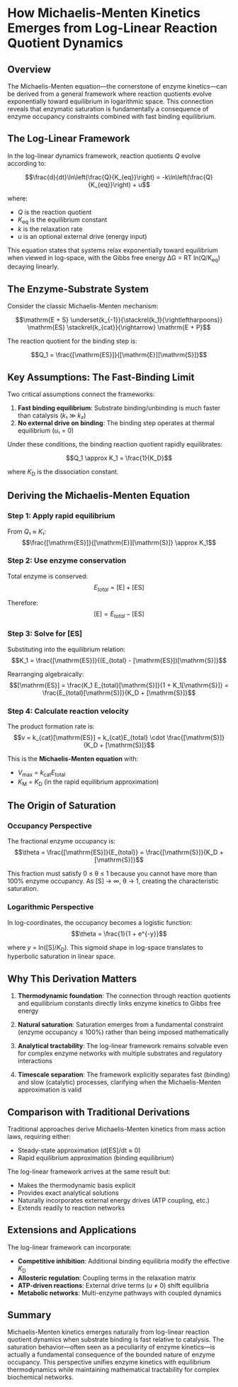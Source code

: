 # How Michaelis-Menten Kinetics Emerges from Log-Linear Reaction Quotient Dynamics

## Overview

The Michaelis-Menten equation—the cornerstone of enzyme kinetics—can be derived from a general framework where reaction quotients evolve exponentially toward equilibrium in logarithmic space. This connection reveals that enzymatic saturation is fundamentally a consequence of enzyme occupancy constraints combined with fast binding equilibrium.

## The Log-Linear Framework

In the log-linear dynamics framework, reaction quotients *Q* evolve according to:

$$\frac{d}{dt}\ln\left(\frac{Q}{K_{eq}}\right) = -k\ln\left(\frac{Q}{K_{eq}}\right) + u$$

where:
- *Q* is the reaction quotient
- *K*<sub>eq</sub> is the equilibrium constant
- *k* is the relaxation rate
- *u* is an optional external drive (energy input)

This equation states that systems relax exponentially toward equilibrium when viewed in log-space, with the Gibbs free energy ΔG = RT ln(Q/K<sub>eq</sub>) decaying linearly.

## The Enzyme-Substrate System

Consider the classic Michaelis-Menten mechanism:

$$\mathrm{E + S} \underset{k_{-1}}{\stackrel{k_1}{\rightleftharpoons}} \mathrm{ES} \stackrel{k_{cat}}{\rightarrow} \mathrm{E + P}$$

The reaction quotient for the binding step is:

$$Q_1 = \frac{[\mathrm{ES}]}{[\mathrm{E}][\mathrm{S}]}$$

## Key Assumptions: The Fast-Binding Limit

Two critical assumptions connect the frameworks:

1. **Fast binding equilibrium**: Substrate binding/unbinding is much faster than catalysis (*k*₁ ≫ *k*₂)
2. **No external drive on binding**: The binding step operates at thermal equilibrium (*u*₁ = 0)

Under these conditions, the binding reaction quotient rapidly equilibrates:

$$Q_1 \approx K_1 = \frac{1}{K_D}$$

where *K*<sub>D</sub> is the dissociation constant.

## Deriving the Michaelis-Menten Equation

### Step 1: Apply rapid equilibrium
From *Q*₁ ≈ *K*₁:
$$\frac{[\mathrm{ES}]}{[\mathrm{E}][\mathrm{S}]} \approx K_1$$

### Step 2: Use enzyme conservation
Total enzyme is conserved:
$$E_{total} = [\mathrm{E}] + [\mathrm{ES}]$$

Therefore:
$$[\mathrm{E}] = E_{total} - [\mathrm{ES}]$$

### Step 3: Solve for [ES]
Substituting into the equilibrium relation:
$$K_1 = \frac{[\mathrm{ES}]}{(E_{total} - [\mathrm{ES}])[\mathrm{S}]}$$

Rearranging algebraically:
$$[\mathrm{ES}] = \frac{K_1 E_{total}[\mathrm{S}]}{1 + K_1[\mathrm{S}]} = \frac{E_{total}[\mathrm{S}]}{K_D + [\mathrm{S}]}$$

### Step 4: Calculate reaction velocity
The product formation rate is:
$$v = k_{cat}[\mathrm{ES}] = k_{cat}E_{total} \cdot \frac{[\mathrm{S}]}{K_D + [\mathrm{S}]}$$

This is the **Michaelis-Menten equation** with:
- *V*<sub>max</sub> = *k*<sub>cat</sub>*E*<sub>total</sub>
- *K*<sub>M</sub> = *K*<sub>D</sub> (in the rapid equilibrium approximation)

## The Origin of Saturation

### Occupancy Perspective
The fractional enzyme occupancy is:
$$\theta = \frac{[\mathrm{ES}]}{E_{total}} = \frac{[\mathrm{S}]}{K_D + [\mathrm{S}]}$$

This fraction must satisfy 0 ≤ θ ≤ 1 because you cannot have more than 100% enzyme occupancy. As [S] → ∞, θ → 1, creating the characteristic saturation.

### Logarithmic Perspective
In log-coordinates, the occupancy becomes a logistic function:
$$\theta = \frac{1}{1 + e^{-y}}$$

where *y* = ln([S]/*K*<sub>D</sub>). This sigmoid shape in log-space translates to hyperbolic saturation in linear space.

## Why This Derivation Matters

1. **Thermodynamic foundation**: The connection through reaction quotients and equilibrium constants directly links enzyme kinetics to Gibbs free energy

2. **Natural saturation**: Saturation emerges from a fundamental constraint (enzyme occupancy ≤ 100%) rather than being imposed mathematically

3. **Analytical tractability**: The log-linear framework remains solvable even for complex enzyme networks with multiple substrates and regulatory interactions

4. **Timescale separation**: The framework explicitly separates fast (binding) and slow (catalytic) processes, clarifying when the Michaelis-Menten approximation is valid

## Comparison with Traditional Derivations

Traditional approaches derive Michaelis-Menten kinetics from mass action laws, requiring either:
- Steady-state approximation (d[ES]/dt ≈ 0)
- Rapid equilibrium approximation (binding equilibrium)

The log-linear framework arrives at the same result but:
- Makes the thermodynamic basis explicit
- Provides exact analytical solutions
- Naturally incorporates external energy drives (ATP coupling, etc.)
- Extends readily to reaction networks

## Extensions and Applications

The log-linear framework can incorporate:
- **Competitive inhibition**: Additional binding equilibria modify the effective *K*<sub>D</sub>
- **Allosteric regulation**: Coupling terms in the relaxation matrix
- **ATP-driven reactions**: External drive terms (*u* ≠ 0) shift equilibria
- **Metabolic networks**: Multi-enzyme pathways with coupled dynamics

## Summary

Michaelis-Menten kinetics emerges naturally from log-linear reaction quotient dynamics when substrate binding is fast relative to catalysis. The saturation behavior—often seen as a peculiarity of enzyme kinetics—is actually a fundamental consequence of the bounded nature of enzyme occupancy. This perspective unifies enzyme kinetics with equilibrium thermodynamics while maintaining mathematical tractability for complex biochemical networks.